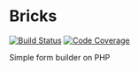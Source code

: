 # Bricks

[![Build Status](http://img.shields.io/travis/misantron/bricks.svg?style=flat-square)](https://travis-ci.org/misantron/bricks)
[![Code Coverage](http://img.shields.io/coveralls/misantron/bricks.svg?style=flat-square)](https://coveralls.io/r/misantron/bricks)

Simple form builder on PHP
